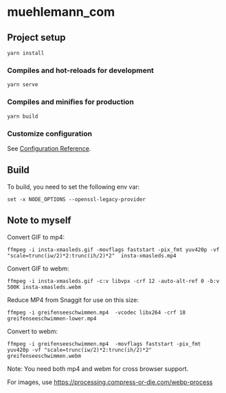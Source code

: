 # muehlemann_com

## Project setup
```
yarn install
```

### Compiles and hot-reloads for development
```
yarn serve
```

### Compiles and minifies for production
```
yarn build
```

### Customize configuration
See [Configuration Reference](https://cli.vuejs.org/config/).

## Build

To build, you need to set the following env var:

    set -x NODE_OPTIONS --openssl-legacy-provider 

## Note to myself

Convert GIF to mp4:

    ffmpeg -i insta-xmasleds.gif -movflags faststart -pix_fmt yuv420p -vf "scale=trunc(iw/2)*2:trunc(ih/2)*2"  insta-xmasleds.mp4

Convert GIF to webm:

    ffmpeg -i insta-xmasleds.gif -c:v libvpx -crf 12 -auto-alt-ref 0 -b:v 500K insta-xmasleds.webm

Reduce MP4 from Snaggit for use on this size:

    ffmpeg -i greifenseeschwimmen.mp4  -vcodec libx264 -crf 18 greifenseeschwimmen-lower.mp4

Convert to webm:

    ffmpeg -i greifenseeschwimmen.mp4  -movflags faststart -pix_fmt yuv420p -vf "scale=trunc(iw/2)*2:trunc(ih/2)*2"  greifenseeschwimmen.webm

Note: You need both mp4 and webm for cross browser support.

For images, use https://processing.compress-or-die.com/webp-process

